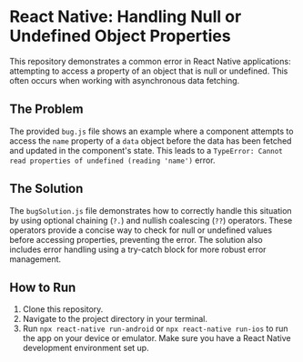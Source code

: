 # React Native: Handling Null or Undefined Object Properties

This repository demonstrates a common error in React Native applications: attempting to access a property of an object that is null or undefined. This often occurs when working with asynchronous data fetching.

## The Problem

The provided `bug.js` file shows an example where a component attempts to access the `name` property of a `data` object before the data has been fetched and updated in the component's state.  This leads to a `TypeError: Cannot read properties of undefined (reading 'name')` error.

## The Solution

The `bugSolution.js` file demonstrates how to correctly handle this situation by using optional chaining (`?.`) and nullish coalescing (`??`) operators.  These operators provide a concise way to check for null or undefined values before accessing properties, preventing the error.  The solution also includes error handling using a try-catch block for more robust error management.

## How to Run

1. Clone this repository.
2. Navigate to the project directory in your terminal.
3. Run `npx react-native run-android` or `npx react-native run-ios` to run the app on your device or emulator.  Make sure you have a React Native development environment set up.